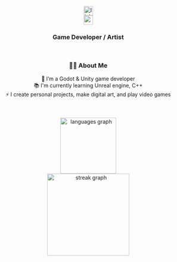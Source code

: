 <div align="center">
  <a href="https://www.linkedin.com/in/ahmed-aziz-khedhira-a90434220/" target="_blank">
    <img src="https://img.shields.io/static/v1?message=LinkedIn&logo=linkedin&label=&color=0077B5&logoColor=white&labelColor=&style=for-the-badge" height="25" alt="linkedin logo" />
  </a><br>
  <a href="mailto:khedhiraahmed@gmail.com" target="_blank">
    <img src="https://img.shields.io/static/v1?message=Gmail&logo=gmail&label=&color=D14836&logoColor=white&labelColor=&style=for-the-badge" height="25" alt="gmail logo" />
  </a>
</div>

<h3 align="center">Game Developer / Artist</h3><br>

<h3 align="center">👩‍💻 About Me</h3>

<p align="center">🔭 I’m a Godot & Unity game developer<br>📚 I'm currently learning Unreal engine, C++<br>⚡ I create personal projects, make digital art, and play video games</p><br><br>

<div align="center">
  <img src="https://github-readme-stats.vercel.app/api/top-langs?username=Dragmatik&locale=en&hide_title=false&layout=compact&card_width=320&langs_count=5&theme=dark&hide_border=false&order=2" height="150" alt="languages graph"  /><br>
  <img src="https://streak-stats.demolab.com?user=Dragmatik&locale=en&mode=daily&theme=dark&hide_border=false&border_radius=5&order=3" height="220" alt="streak graph"  />
</div>
